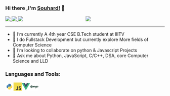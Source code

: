 ### Hi there ,I'm [Souhard!](http://souhard987.netlify.app/) 👋

<p >
  <a href="https://twitter.com/souhard10">
    <img src="https://img.shields.io/badge/-@souhard-1ca0f1?style=flat-square&labelColor=1ca0f1&logo=twitter&logoColor=white&link=https://twitter.com/souhard10">
   <a/>
  <a href="mailto:souhardswami987@gmail.com">  
    <img src="https://img.shields.io/badge/-souhardswami987@gmail.com-c14438?style=flat-square&logo=Gmail&logoColor=white&link=mailto:souhardswami987@gmail.com">
   <a/>  

   <a href="https://www.linkedin.com/in/souhard-swami-9a2b651a2/">
    <img src="https://img.shields.io/badge/-souhard-blue?style=flat-square&logo=Linkedin&logoColor=white&link=https://www.linkedin.com/in/souhard-swami-9a2b651a2/">
  <a/>
   
<img src="https://media1.tenor.com/images/cd37fa49c983ac905df0016fd5b6a2ee/tenor.gif?itemid=13165216.gif" width="250" align='right'>

</p>
<hr> 

- 🔭 I’m currently  A 4th year CSE B.Tech student at IIITV
- 🌱 I do Fullstack Development but currently explore More fields of Computer Science
- 👯 I’m looking to collaborate on  python & Javascript Projects 
- 💬 Ask me about Python, JavaScript, C/C++, DSA, core Computer Science and LLD



### Languages and Tools:

[<img align="left" alt="Vue" width="26px" src="https://raw.githubusercontent.com/github/explore/80688e429a7d4ef2fca1e82350fe8e3517d3494d/topics/python/python.png" />][souhard]
[<img align="left" alt="Node.js" width="26px" src="https://raw.githubusercontent.com/github/explore/80688e429a7d4ef2fca1e82350fe8e3517d3494d/topics/javascript/javascript.png" />][souhard]
[<img align="left" alt="React" width="26px" src="https://raw.githubusercontent.com/github/explore/80688e429a7d4ef2fca1e82350fe8e3517d3494d/topics/vue/vue.png" />][souhard]
[<img align="left" alt="React" width="26px" src="https://raw.githubusercontent.com/github/explore/80688e429a7d4ef2fca1e82350fe8e3517d3494d/topics/django/django.png" />][souhard]


[souhard]: https://souhard987.netlify.app/


<br />
<br />
